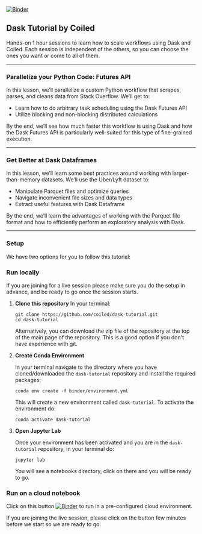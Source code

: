 [![Binder](https://mybinder.org/badge_logo.svg)](https://mybinder.org/v2/gh/coiled/dask-tutorial/HEAD) 
## Dask Tutorial by Coiled 

Hands-on 1 hour sessions to learn how to scale workflows using Dask and Coiled. Each session is independent of the others, so you can choose the ones you want or come to all of them. 

--------------------------------------------------------------------------------------------------------------------------------------------------------

### Parallelize your Python Code: Futures API

In this lesson, we’ll parallelize a custom Python workflow that scrapes, parses, and cleans data from Stack Overflow. We’ll get to:
‍
- Learn how to do arbitrary task scheduling using the Dask Futures API
- Utilize blocking and non-blocking distributed calculations

By the end, we’ll see how much faster this workflow is using Dask and how the Dask Futures API is particularly well-suited for this type of fine-grained execution.

--------------------------------------------------------------------------------------------------------------------------------------------------------

### Get Better at Dask Dataframes

In this lesson, we’ll learn some best practices around working with larger-than-memory datasets. We’ll use the Uber/Lyft dataset to:
‍
- Manipulate Parquet files and optimize queries
- Navigate inconvenient file sizes and data types
- Extract useful features with Dask Dataframe

By the end, we’ll learn the advantages of working with the Parquet file format and how to efficiently perform an exploratory analysis with Dask.

--------------------------------------------------------------------------------------------------------------------------------------------------------

### Setup 

We have two options for you to follow this tutorial:

### Run locally

If you are joining for a live session please make sure you do the setup in advance, and be ready to go once the session starts.

1. **Clone this repository**
    In your terminal:

    ```
    git clone https://github.com/coiled/dask-tutorial.git
    cd dask-tutorial
    ```
    Alternatively, you can download the zip file of the repository at the top of the main page of the repository. This is a good option if you don't have experience with git.

2. **Create Conda Environment**

    In your terminal navigate to the directory where you have cloned/downloaded the `dask-tutorial` repository and install the required packages:

    ```
    conda env create -f binder/environment.yml
    ```

    This will create a new environment called `dask-tutorial`. To activate the environment do:

    ```
    conda activate dask-tutorial
    ```

4. **Open Jupyter Lab**

    Once your environment has been activated and you are in the `dask-tutorial` repository, in your terminal do:

    ```
    jupyter lab
    ```

    You will see a notebooks directory, click on there and you will be ready to go.


### Run on a cloud notebook

Click on this button [![Binder](https://mybinder.org/badge_logo.svg)](https://mybinder.org/v2/gh/coiled/dask-tutorial/HEAD) to run in a pre-configured cloud environment.

If you are joining the live session, please click on the button few minutes before we start so we are ready to go.

